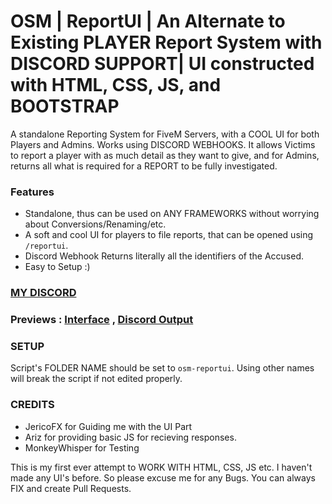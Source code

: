 # OSM | ReportUI | An Alternate to Existing PLAYER Report System with DISCORD SUPPORT| UI constructed with HTML, CSS, JS, and BOOTSTRAP

A standalone Reporting System for FiveM Servers, with a COOL UI for both Players and Admins. Works using DISCORD WEBHOOKS. It allows Victims to report a player with as much detail as they want to give, and for Admins, returns all what is required for a REPORT to be fully investigated. 

### Features
- Standalone, thus can be used on ANY FRAMEWORKS without worrying about Conversions/Renaming/etc. 
- A soft and cool UI for players to file reports, that can be opened using `/reportui`.
- Discord Webhook Returns literally all the identifiers of the Accused. 
- Easy to Setup :)

### [MY DISCORD](https://discord.gg/jrNxkpVaJU)
### Previews : [Interface](https://i.imgur.com/4035M0i.png) , [Discord Output](https://i.imgur.com/v5WHTon.png)

### SETUP 
Script's FOLDER NAME should be set to `osm-reportui`. Using other names will break the script if not edited properly.

### CREDITS
- JericoFX for Guiding me with the UI Part
- Ariz for providing basic JS for recieving responses. 
- MonkeyWhisper for Testing 

This is my first ever attempt to WORK WITH HTML, CSS, JS etc. I haven't made any UI's before. So please excuse me for any Bugs. You can always FIX and create Pull Requests. 
  
